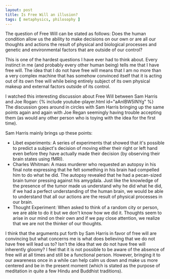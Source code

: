 ```yaml
---
layout: post
title: Is Free Will an illusion?
tags: [ metaphysics, philosophy ]
---
```


The question of Free Will can be stated as follows:
Does the human condition allow us the ability to make decisions on our own or are all our thoughts and actions the result of physical and biological processes and genetic and environmental factors that are outside of our control?

This is one of the hardest questions I have ever had to think about. Every instinct in me (and probably every other human being) tells me that I have free will. The idea that I do not have free will means that I am no more than a very complex machine that has somehow convinced itself that it is acting out of its own free will while being entirely subject of its own physical makeup and external factors outside of its control.

I watched this interesting discussion about Free Will between Sam Harris and Joe Rogan:
{% include youtube-player.html id="aAnlBW5INYg" %}
<br/>
The discussion goes around in circles with Sam Harris bringing up the same points again and again with Joe Regan seemingly having trouble accepting them (as would any other person who is toying with the idea for the first time).

Sam Harris mainly brings up these points:
* Libet experiments: A series of experiments that showed that it's possible to predict a subject's decision of moving either their right or left hand even before they have actually made their decision (by observing their brain states using fMRI).
* Charles Whitman: A mass murderer who requested an autopsy in his final note expressing that he felt something in his brain had compelled him to do what he did. The autopsy revealed that he had a pecan-sized brain tumor pressing against his amygdala. Just like the knowledge of the presence of the tumor made us understand why he did what he did, if we had a perfect understanding of the human brain, we would be able to understand that all our actions are the result of physical processes in our brain.
* Thought Experiment: When asked to think of a random city or person, we are able to do it but we don't know how we did it. Thoughts seem to arise in our mind on their own and if we pay close attention, we realize that we are not the thinker of our thoughts.

I think that the arguments put forth by Sam Harris in favor of free will are convincing but what concerns me is what does believing that we do not have free will lead us to? Isn't the idea that we do not have free will inherently gloomy? I feel that it is not possible to be aware of the absence of free will at all times and still be a functional person. However, bringing it to our awareness once in a while can help calm us down and make us more centered and be in the present moment (which is stated as the purpose of meditation in quite a few Hindu and Buddhist traditions).
